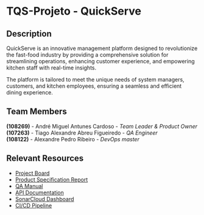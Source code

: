 # TQS-Projeto - QuickServe

## Description

QuickServe is an innovative management platform designed to revolutionize the fast-food industry by providing a comprehensive solution for streamlining operations, enhancing customer experience, and empowering kitchen staff with real-time insights.

The platform is tailored to meet the unique needs of system managers, customers, and kitchen employees, ensuring a seamless and efficient dining experience.

## Team Members
**(108269)** - André Miguel Antunes Cardoso - *Team Leader & Product Owner*  
**(107263)** - Tiago Alexandre Abreu Figueiredo - *QA Engineer*  
**(108122)** - Alexandre Pedro Ribeiro - *DevOps master*  


## Relevant Resources
- [Project Board](https://mycsina.atlassian.net/jira/software/projects/SCRUM/boards/1/backlog)
- [Product Specification Report](https://uapt33090-my.sharepoint.com/:w:/g/personal/andremacardoso_ua_pt/EXtw7mrLPPRLvrl7l7xyxuAB0Se5QqKWsGV9ppdSnKC7Pw?e=ITGc6Y)
- [QA Manual]()
- [API Documentation]()
- [SonarCloud Dashboard]()
- [CI/CD Pipeline]()
